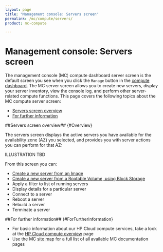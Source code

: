 ```yaml
---
layout: page
title: "Management console: Servers screen"
permalink: /mc/compute/servers/
product: mc-compute

---
```

# Management console: Servers screen

The management console (MC) compute dashboard server screen is the default screen you see when you click the `Manage` button in the [compute dashboard](/mc/compute/).  The MC server screen allows you to create new servers, display your server inventory, view the console log, and perform other server-related compute functions.  This page covers the following topics about the MC compute server screen:

* [Servers screen overview](#Overview)
* [For further information](#ForFurtherInformation)

##Servers screen overview## {#Overview}

The servers screen displays the active servers you have available for the availability zone (AZ) you selected, and provides you with server actions you can perform for that AZ: 

ILLUSTRATION TBD

From this screen you can:

* [Create a new server from an Image](/mc/compute/servers/create-image/)
* [Create a new server from a Bootable Volume, using Block Storage](/mc/compute/servers/create-bootable/)
* Apply a filter to list of running servers
* Display details for a particular server
* Connect to a server
* Reboot a server
* Rebuild a server
* Terminate a server


##For further information## {#ForFurtherInformation}

* For basic information about our HP Cloud compute services, take a look at the [HP Cloud compute overview](/compute/) page
* Use the MC [site map](/mc/sitemap) for a full list of all available MC documentation pages

